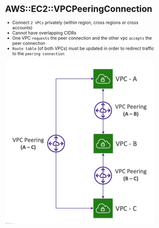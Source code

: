 # AWS::EC2::VPCPeeringConnection

- Connect `2 VPCs` privately (within region, cross regions or cross accounts)
- Cannot have overlapping CIDRs
- One VPC `requests` the peer connection and the other vpc `accepts` the peer connection
- `Route table` (of both VPCs) must be updated in order to redirect traffic to the `peering connection`

![VPC Peering](../../../images/vpc-peering.png)
